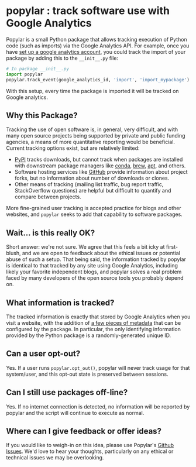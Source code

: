 # popylar : track software use with Google Analytics

Popylar is a small Python package that allows tracking execution of Python
code (such as imports) via the Google Analytics API.
For example, once you have [set up a google analytics account](https://support.google.com/analytics/answer/1008015), you could track
the import of your package by adding this to the ``__init__.py`` file:

```python
# In package __init__.py
import popylar
popylar.track_event(google_analytics_id, 'import', 'import_mypackage')
```

With this setup, every time the package is imported it will be tracked on
Google analytics.

## Why this Package?

Tracking the use of open software is, in general, very difficult, and with many
open source projects being supported by private and public funding agencies, a
means of more quantitative reporting would be beneficial.
Current tracking options exist, but are relatively limited:

- [PyPI](https://pypi.python.org/) tracks downloads, but cannot track when
  packages are installed with downstream package managers like
  [conda](http://conda.pydata.org/docs/),
  [brew](http://brew.sh/), [apt](https://wiki.debian.org/Apt), and others.
- Software hosting services like [GitHub](http://github.com) provide information
  about project forks, but no information about number of downloads or clones.
- Other means of tracking (mailing list traffic, bug report traffic, StackOverflow
  questions) are helpful but difficult to quantify and compare between projects.

More fine-grained user tracking is accepted practice for blogs and other websites,
and ``popylar`` seeks to add that capability to software packages.

## Wait... is this really OK?

Short answer: we're not sure. We agree that this feels a bit icky at first-blush,
and we are open to feedback about the ethical issues or potential abuse of such
a setup.
That being said, the information tracked by popylar is identical to that tracked
by any site using Google Analytics, including likely your favorite independent
blogs, and popylar solves a real problem faced by many developers of the open
source tools you probably depend on.

## What information is tracked?
The tracked information is exactly that stored by Google Analytics when you visit
a website, with the addition of [a few pieces of metadata](https://github.com/popylar/popylar/blob/master/popylar/popylar.py#L45)
that can be configured by the package.
In particular, the only identifying information provided by the Python package is
a randomly-generated unique ID.

## Can a user opt-out?

Yes. If a user runs ``popylar.opt_out()``, popylar will never track usage for
that system/user, and this opt-out state is preserved between sessions.

## Can I still use packages off-line?

Yes. If no internet connection is detected, no information will be reported
by popylar and the script will continue to execute as normal.

## Where can I give feedback or offer ideas?

If you would like to weigh-in on this idea, please use Popylar's [Github Issues](https://github.com/popylar/popylar/issues). We'd love to hear your
thoughts, particularly on any ethical or technical issues we may be overlooking.
